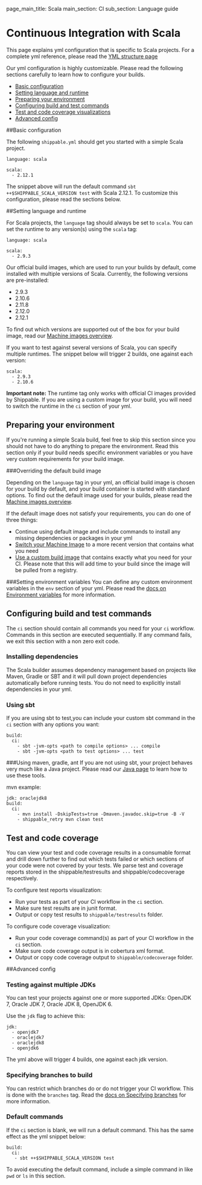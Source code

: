 page_main_title: Scala
main_section: CI
sub_section: Language guide
# Continuous Integration with Scala

This page explains yml configuration that is specific to Scala projects. For a complete yml reference, please read the [YML structure page](yml-structure/)

Our yml configuration is highly customizable. Please read the following sections carefully to learn how to
configure your builds.

-  [Basic configuration](#basic-scala-config)
-  [Setting language and runtime](#language)
-  [Preparing your environment](#environment)
-  [Configuring build and test commands](#build-test)
-  [Test and code coverage visualizations](#test-coverage-reports)
-  [Advanced config](#advanced-config)

<a name="basic-scala-config"></a>
##Basic configuration

The following `shippable.yml` should get you started with a simple Scala project.

```
language: scala

scala:
  - 2.12.1

```

The snippet above will run the default command `sbt ++$SHIPPABLE_SCALA_VERSION test` with Scala 2.12.1. To customize this configuration, please read the sections below.

<a name="language"></a>
##Setting language and runtime

For Scala projects, the `language` tag should always be set to `scala`. You can set the runtime to any version(s) using the `scala` tag:

```
language: scala

scala:
  - 2.9.3
```

Our official build images, which are used to run your builds by default, come installed with multiple versions of Scala. Currently, the following versions are pre-installed:

-  2.9.3
-  2.10.6
-  2.11.8
-  2.12.0
-  2.12.1

To find out which versions are supported out of the box for your build image, read our [Machine images overview](/platform/machine-images-overview/).

If you want to test against several versions of Scala, you can specify multiple runtimes. The snippet below will trigger 2 builds, one against each version:

```
scala:
  - 2.9.3
  - 2.10.6
```

**Important note:** The runtime tag only works with official CI images provided by Shippable. If you are using a custom image for your build, you will need to switch the runtime in the `ci` section of your yml.

<a name="environment"></a>
## Preparing your environment

If you're running a simple Scala build, feel free to skip this section since you should not have to do anything to prepare the environment. Read this section only if your build needs specific environment variables or you have very custom requirements for your build image.

###Overriding the default build image

Depending on the `language` tag in your yml, an official build image is chosen for your build by default, and your build container is started with standard options. To find out the default image used for your builds, please read the [Machine images overview](../platform/machine-images-overview/).

If the default image does not satisfy your requirements, you can do one of three things:

-  Continue using default image and include commands to install any missing dependencies or packages in your yml
-  [Switch your Machine Image](../ci/build-image/#changing-your-default-tag) to a more recent version that contains what you need
-  [Use a custom build image](../ci/custom-docker-image/) that contains exactly what you need for your CI. Please note that this will add time to your build since the image will be pulled from a registry.

###Setting environment variables
You can define any custom environment variables in the `env` section of your yml. Please read the [docs on Environment variables](env-vars/) for more information.

<a name="build-test"></a>
## Configuring build and test commands
The `ci` section should contain all commands you need for your `ci` workflow. Commands in this section are executed sequentially. If any command fails, we exit this section with a non zero exit code.

### Installing dependencies
The Scala builder assumes dependency management based on projects like Maven, Gradle or SBT and it will pull down project dependencies automatically before running tests. You do not need to explicitly install dependencies in your yml.

### Using sbt
If you are using sbt to test,you can include your custom sbt command in the `ci` section with any options you want:  

```
build:
  ci:
    - sbt -jvm-opts <path to compile options> ... compile  
    - sbt -jvm-opts <path to test options> ... test

```

###Using maven, gradle, ant
If you are not using sbt, your project behaves very much like a Java project. Please read our [Java page](java-continuous-integration/) to learn how to use these tools.

mvn example:

```
jdk: oraclejdk8
build:
  ci:
    - mvn install -DskipTests=true -Dmaven.javadoc.skip=true -B -V
    - shippable_retry mvn clean test

```

<a name="test-coverage-reports"></a>
## Test and code coverage

You can view your test and code coverage results in a consumable format and drill down further to find out which tests failed or which sections of your code were not covered by your tests. We parse test and coverage reports stored in the shippable/testresults and shippable/codecoverage respectively.

To configure test reports visualization:

-  Run your tests as part of your CI workflow in the `ci` section.
-  Make sure test results are in junit format.
-  Output or copy test results to `shippable/testresults` folder.

To configure code coverage visualization:

-  Run your code coverage command(s) as part of your CI workflow in the `ci` section.
-  Make sure code coverage output is in cobertura xml format.
-  Output or copy code coverage output to `shippable/codecoverage` folder.

<a name="advanced-config"></a>
##Advanced config

### Testing against multiple JDKs
You can test your projects against one or more supported JDKs: OpenJDK 7, Oracle JDK 7, Oracle JDK 8, OpenJDK 6.

Use the `jdk` flag to achieve this:

```
jdk:
  - openjdk7
  - oraclejdk7
  - oraclejdk8
  - openjdk6
```
The yml above will trigger 4 builds, one against each jdk version.

### Specifying branches to build
You can restrict which branches do or do not trigger your CI workflow. This is done with the `branches` tag. Read the [docs on Specifying branches](specify-branches/) for more information.

### Default commands

If the `ci` section is blank, we will run a default command. This has the same effect as the yml snippet below:

```
build:
  ci:
   - sbt ++$SHIPPABLE_SCALA_VERSION test
```

To avoid executing the default command, include a simple command in like `pwd` or `ls` in this section.
